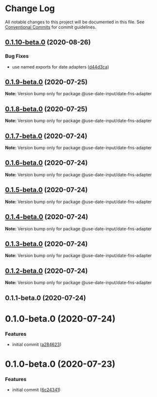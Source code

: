 # Change Log

All notable changes to this project will be documented in this file.
See [Conventional Commits](https://conventionalcommits.org) for commit guidelines.

## [0.1.10-beta.0](https://github.com/mark-tate/use-date-input/compare/@use-date-input/date-fns-adapter@0.1.9-beta.0...@use-date-input/date-fns-adapter@0.1.10-beta.0) (2020-08-26)


### Bug Fixes

* use named exports for date adapters ([d44d3ca](https://github.com/mark-tate/use-date-input/commit/d44d3ca78d9a8aa731f35a8e184b6cd8f93cdb74))





## [0.1.9-beta.0](https://github.com/mark-tate/use-date-input/compare/@use-date-input/date-fns-adapter@0.1.8-beta.0...@use-date-input/date-fns-adapter@0.1.9-beta.0) (2020-07-25)

**Note:** Version bump only for package @use-date-input/date-fns-adapter





## [0.1.8-beta.0](https://github.com/mark-tate/use-date-input/compare/@use-date-input/date-fns-adapter@0.1.7-beta.0...@use-date-input/date-fns-adapter@0.1.8-beta.0) (2020-07-25)

**Note:** Version bump only for package @use-date-input/date-fns-adapter





## [0.1.7-beta.0](https://github.com/mark-tate/use-date-input/compare/@use-date-input/date-fns-adapter@0.1.6-beta.0...@use-date-input/date-fns-adapter@0.1.7-beta.0) (2020-07-24)

**Note:** Version bump only for package @use-date-input/date-fns-adapter





## [0.1.6-beta.0](https://github.com/mark-tate/use-date-input/compare/@use-date-input/date-fns-adapter@0.1.5-beta.0...@use-date-input/date-fns-adapter@0.1.6-beta.0) (2020-07-24)

**Note:** Version bump only for package @use-date-input/date-fns-adapter





## [0.1.5-beta.0](https://github.com/mark-tate/use-date-input/compare/@use-date-input/date-fns-adapter@0.1.4-beta.0...@use-date-input/date-fns-adapter@0.1.5-beta.0) (2020-07-24)

**Note:** Version bump only for package @use-date-input/date-fns-adapter





## [0.1.4-beta.0](https://github.com/mark-tate/use-date-input/compare/@use-date-input/date-fns-adapter@0.1.3-beta.0...@use-date-input/date-fns-adapter@0.1.4-beta.0) (2020-07-24)

**Note:** Version bump only for package @use-date-input/date-fns-adapter





## [0.1.3-beta.0](https://github.com/mark-tate/use-date-input/compare/@use-date-input/date-fns-adapter@0.1.2-beta.0...@use-date-input/date-fns-adapter@0.1.3-beta.0) (2020-07-24)

**Note:** Version bump only for package @use-date-input/date-fns-adapter





## [0.1.2-beta.0](https://github.com/mark-tate/use-date-input/compare/@use-date-input/date-fns-adapter@0.1.1-beta.0...@use-date-input/date-fns-adapter@0.1.2-beta.0) (2020-07-24)

**Note:** Version bump only for package @use-date-input/date-fns-adapter





## 0.1.1-beta.0 (2020-07-24)



# 0.1.0-beta.0 (2020-07-24)


### Features

* initial commit ([a284623](https://github.com/mark-tate/use-date-input/commit/a28462354bf58de9f016176fec51ac80d2c2af60))





# 0.1.0-beta.0 (2020-07-23)


### Features

* initial commit ([6c24341](https://github.com/mark-tate/use-date-input/commit/6c24341efc30d33d6248367ee6578831c7a975ad))
